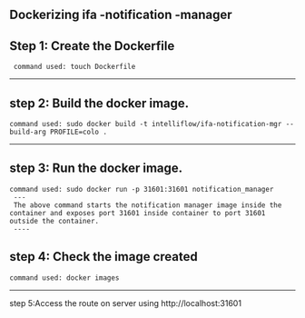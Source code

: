 ## Dockerizing ifa -notification -manager
 Step 1: Create the Dockerfile 
  --- 
     command used: touch Dockerfile
   ---- 
 step 2: Build the docker image.
   ---
    command used: sudo docker build -t intelliflow/ifa-notification-mgr --build-arg PROFILE=colo .
   ---
   step 3: Run the docker image.
   ----
    command used: sudo docker run -p 31601:31601 notification_manager
     ---
     The above command starts the notification manager image inside the container and exposes port 31601 inside container to port 31601 outside the container.
     ----

   step 4: Check the image created 
   ---
    command used: docker images
   ---
 step 5:Access the route on server using http://localhost:31601

